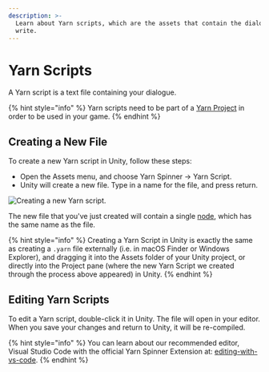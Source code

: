 ```yaml
---
description: >-
  Learn about Yarn scripts, which are the assets that contain the dialogue you
  write.
---
```


# Yarn Scripts

A Yarn script is a text file containing your dialogue.

{% hint style="info" %}
Yarn scripts need to be part of a [Yarn Project](yarn-projects.md) in order to be used in your game.
{% endhint %}

## Creating a New File

To create a new Yarn script in Unity, follow these steps:

* Open the Assets menu, and choose Yarn Spinner -> Yarn Script.
* Unity will create a new file. Type in a name for the file, and press return.

![Creating a new Yarn script.](../../../.gitbook/assets/yarn-spinner-unity-creating-yarn-script.png)

The new file that you've just created will contain a single [node](../../getting-started/writing-in-yarn/lines-nodes-and-options.md#writing-nodes-in-plain-text), which has the same name as the file.

{% hint style="info" %}
Creating a Yarn Script in Unity is exactly the same as creating a `.yarn` file externally (i.e. in macOS Finder or Windows Explorer), and dragging it into the Assets folder of your Unity project, or directly into the Project pane (where the new Yarn Script we created through the process above appeared) in Unity.
{% endhint %}

## Editing Yarn Scripts

To edit a Yarn script, double-click it in Unity. The file will open in your editor. When you save your changes and return to Unity, it will be re-compiled.

{% hint style="info" %}
You can learn about our recommended editor, Visual Studio Code with the official Yarn Spinner Extension at: [editing-with-vs-code](../../getting-started/editing-with-vs-code/ "mention").
{% endhint %}
